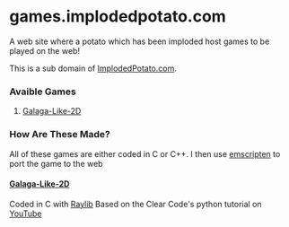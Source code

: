 # games.implodedpotato.com

A web site where a potato which has been imploded host games to be played on the web!

This is a sub domain of [ImplodedPotato.com](https://implodedpotato.com). 

### Avaible Games

1. [Galaga-Like-2D](https://games.implodedpotato.com/Galaga-Like-2D/)

### How Are These Made?

All of these games are either coded in C or C++. 
I then use [emscripten](https://emscripten.org/) to port the game to the web

#### [Galaga-Like-2D](https://github.com/ImplodedPotato/Galaga-Like-2D)

Coded in C with [Raylib](https://www.raylib.com/)
Based on the Clear Code's python tutorial on [YouTube](https://www.youtube.com/watch?v=UoAsDlUwjy0&t=15704s)
